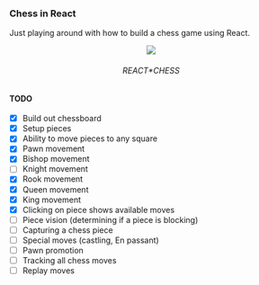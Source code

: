 ### Chess in React

Just playing around with how to build a chess game using React.

<div align="center">
  <img src="https://emojipedia-us.s3.dualstack.us-west-1.amazonaws.com/thumbs/120/samsung/320/black-chess-knight_265e.png" />
  <br/><h6>REACT*CHESS</h6>
</div>

#### TODO

- [x] Build out chessboard
- [x] Setup pieces
- [x] Ability to move pieces to any square
- [x] Pawn movement
- [x] Bishop movement
- [ ] Knight movement
- [x] Rook movement
- [x] Queen movement
- [x] King movement
- [x] Clicking on piece shows available moves
- [ ] Piece vision (determining if a piece is blocking)
- [ ] Capturing a chess piece
- [ ] Special moves (castling, En passant)
- [ ] Pawn promotion
- [ ] Tracking all chess moves
- [ ] Replay moves
